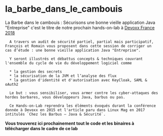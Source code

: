 # la_barbe_dans_le_cambouis


La Barbe dans le cambouis : Sécurisons une bonne vieille application Java "Entreprise"
c'est le titre de notre prochain hands-on-lab à [Devoxx France 2018](https://devoxx.fr/)

      A travers un audit de sécurité partiel, partial mais participatif, François et Romain vous proposent dans cette session de corriger un cas d’étude : une bonne vieille application Java "Entreprise".

      Y seront illustrés et débattus concepts & techniques couvrant l'ensemble du cycle de vie du développement logiciel comme

      * la gestion des secrets
      * la sécurisation de la JVM et l’analyse des flux
      * la gestion d'identité et d'autorisation avec KeyCloak, SAML & oAuth2

      Le but : vous sensibiliser, vous armer contre les cyber-attaques des hordes barbares, vous développeurs Java, barbus ou pas. 

      Ce Hands-on-Lab reprendra les éléments évoqués durant la conférence donnée à Devoxx en 2015 et l'article paru dans Linux Mag en 2017 intitulés `Chez les Barbus – Java & Sécurité`.
      
      
**Vous trouverez ici prochainement tout le code et les binaires à télécharger dans le cadre de ce lab**
